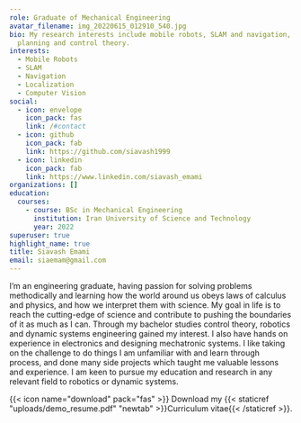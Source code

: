 ```yaml
---
role: Graduate of Mechanical Engineering
avatar_filename: img_20220615_012910_540.jpg
bio: My research interests include mobile robots, SLAM and navigation, path
  planning and control theory.
interests:
  - Mobile Robots
  - SLAM
  - Navigation
  - Localization
  - Computer Vision
social:
  - icon: envelope
    icon_pack: fas
    link: /#contact
  - icon: github
    icon_pack: fab
    link: https://github.com/siavash1999
  - icon: linkedin
    icon_pack: fab
    link: https://www.linkedin.com/siavash_emami
organizations: []
education:
  courses:
    - course: BSc in Mechanical Engineering
      institution: Iran University of Science and Technology
      year: 2022
superuser: true
highlight_name: true
title: Siavash Emami
email: siaemam@gmail.com
---
```

I’m an engineering graduate, having passion for solving problems methodically and learning how the world around us obeys laws of calculus and physics, and how we interpret them with science. My goal in life is to reach the cutting-edge of science and contribute to pushing the boundaries of it as much as I can. Through my bachelor studies control theory, robotics and dynamic systems engineering gained my interest. I also have hands on experience in electronics and designing mechatronic systems. I like taking on the challenge to do things I am unfamiliar with and learn through process, and done many side projects which taught me valuable lessons and experience. I am keen to pursue my education and research in any relevant field to robotics or dynamic systems.

{{< icon name="download" pack="fas" >}} Download my {{< staticref "uploads/demo_resume.pdf" "newtab" >}}Curriculum vitae{{< /staticref >}}.
